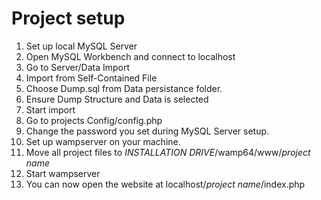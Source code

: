 # Project setup
1. Set up local MySQL Server
2. Open MySQL Workbench and connect to localhost
3. Go to Server/Data Import
4. Import from Self-Contained File
5. Choose Dump.sql from Data persistance folder.
6. Ensure Dump Structure and Data is selected
7. Start import
8. Go to projects Config/config.php
9. Change the password you set during MySQL Server setup.
10. Set up wampserver on your machine.
11. Move all project files to *INSTALLATION DRIVE*/wamp64/www/*project name*
12. Start wampserver
13. You can now open the website at localhost/*project name*/index.php
